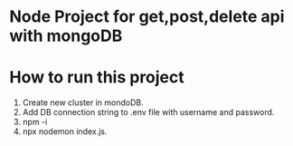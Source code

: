 # Node Project for get,post,delete api with mongoDB 

# How to run this project
1. Create new cluster in mondoDB.
2. Add DB connection string to .env file with username and password.
3. npm -i
4. npx nodemon index.js.

